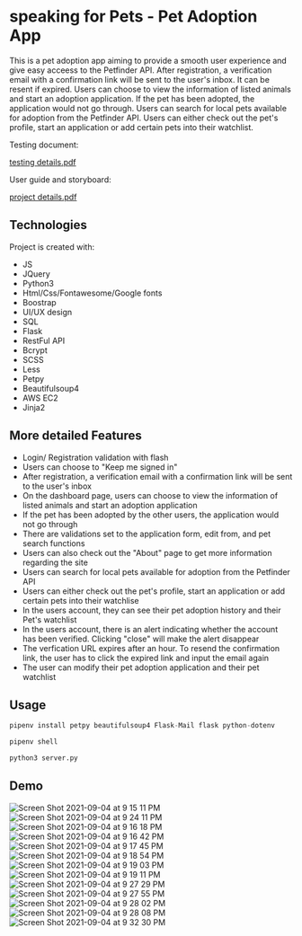 # speaking for Pets - Pet Adoption App

This is a pet adoption app aiming to provide a smooth user experience and give easy acceess to the Petfinder API. After registration, a verification email with a confirmation link will be sent to the user's inbox. It can be resent if expired. Users can choose to view the information of listed animals and start an adoption application. If the pet has been adopted, the application would not go through. Users can search for local pets available for adoption from the Petfinder API. Users can either check out the pet's profile, start an application or add certain pets into their watchlist.

Testing document: 

[testing details.pdf](https://github.com/user-attachments/files/15841135/testing.details.pdf)


User guide and storyboard: 

[project details.pdf](https://github.com/user-attachments/files/15841133/project.details.pdf)

## Technologies

Project is created with:

- JS
- JQuery
- Python3
- Html/Css/Fontawesome/Google fonts
- Boostrap
- UI/UX design
- SQL
- Flask
- RestFul API
- Bcrypt
- SCSS
- Less
- Petpy
- Beautifulsoup4
- AWS EC2
- Jinja2

## More detailed Features

- Login/ Registration validation with flash
- Users can choose to "Keep me signed in"
- After registration, a verification email with a confirmation link will be sent to the user's inbox
- On the dashboard page, users can choose to view the information of listed animals and start an adoption application
- If the pet has been adopted by the other users, the application would not go through
- There are validations set to the application form, edit from, and pet search functions
- Users can also check out the "About" page to get more information regarding the site
- Users can search for local pets available for adoption from the Petfinder API
- Users can either check out the pet's profile, start an application or add certain pets into their watchlise
- In the users account, they can see their pet adoption history and their Pet's watchlist
- In the users account, there is an alert indicating whether the account has been verified. Clicking "close" will make the alert disappear
- The verfication URL expires after an hour. To resend the confirmation link, the user has to click the expired link and input the email again
- The user can modify their pet adoption application and their pet watchlist

## Usage

```python
pipenv install petpy beautifulsoup4 Flask-Mail flask python-dotenv

pipenv shell

python3 server.py
```

## Demo

![Screen Shot 2021-09-04 at 9 15 11 PM](https://user-images.githubusercontent.com/74885386/132115290-2c10d08a-de66-43f0-9d2b-35a1e8dcfb89.png)
![Screen Shot 2021-09-04 at 9 24 11 PM](https://user-images.githubusercontent.com/74885386/132115291-6bc215bb-5756-42ce-ae81-df3dc101e855.png)
![Screen Shot 2021-09-04 at 9 16 18 PM](https://user-images.githubusercontent.com/74885386/132115292-e5a6d6d5-a9fb-46b5-8619-f707a14f4e63.png)
![Screen Shot 2021-09-04 at 9 16 42 PM](https://user-images.githubusercontent.com/74885386/132115294-7f161f98-de1b-4239-9789-f3bc1a5cd067.png)
![Screen Shot 2021-09-04 at 9 17 45 PM](https://user-images.githubusercontent.com/74885386/132115295-07e3c8bd-0f95-4b8a-80e9-bd030ba133d5.png)
![Screen Shot 2021-09-04 at 9 18 54 PM](https://user-images.githubusercontent.com/74885386/132115296-6151d430-f865-488f-a908-308d28386d1d.png)
![Screen Shot 2021-09-04 at 9 19 03 PM](https://user-images.githubusercontent.com/74885386/132115297-b1e580f6-002d-4aa4-bcb8-c04e9e8ec6b9.png)
![Screen Shot 2021-09-04 at 9 19 11 PM](https://user-images.githubusercontent.com/74885386/132115298-9dffdf1d-c472-44bb-83db-e3daffb3d097.png)
![Screen Shot 2021-09-04 at 9 27 29 PM](https://user-images.githubusercontent.com/74885386/132115309-63130438-8520-4df9-9072-36b7a30d4b08.png)
![Screen Shot 2021-09-04 at 9 27 55 PM](https://user-images.githubusercontent.com/74885386/132115311-d6d8e8d0-356f-4d3f-aaf7-945b80bdef84.png)
![Screen Shot 2021-09-04 at 9 28 02 PM](https://user-images.githubusercontent.com/74885386/132115312-e575f9da-6209-4b49-bcae-790f9f795ac4.png)
![Screen Shot 2021-09-04 at 9 28 08 PM](https://user-images.githubusercontent.com/74885386/132115313-d85b0382-22ec-4f01-92b5-879f265983a5.png)
![Screen Shot 2021-09-04 at 9 32 30 PM](https://user-images.githubusercontent.com/74885386/132115372-ba9c6034-79e8-48ce-9788-c600ee433f37.png)
